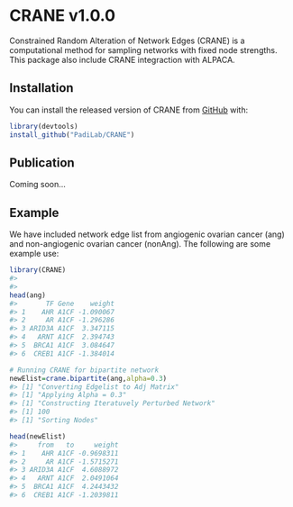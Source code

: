
<!-- README.md is generated from README.Rmd. Please edit that file -->

# CRANE v1.0.0

Constrained Random Alteration of Network Edges (CRANE) is a
computational method for sampling networks with fixed node strengths.
This package also include CRANE integraction with ALPACA.

## Installation

You can install the released version of CRANE from
[GitHub](https://github.com/PadiLab/CRANE) with:

``` r
library(devtools)
install_github("PadiLab/CRANE")
```

## Publication

Coming soon…

## Example

We have included network edge list from angiogenic ovarian cancer (ang)
and non-angiogenic ovarian cancer (nonAng). The following are some
example use:

``` r
library(CRANE)
#> 
#> 
head(ang)
#>       TF Gene    weight
#> 1    AHR A1CF -1.090067
#> 2     AR A1CF -1.296286
#> 3 ARID3A A1CF  3.347115
#> 4   ARNT A1CF  2.394743
#> 5  BRCA1 A1CF  3.084647
#> 6  CREB1 A1CF -1.384014

# Running CRANE for bipartite network
newElist=crane.bipartite(ang,alpha=0.3)
#> [1] "Converting Edgelist to Adj Matrix"
#> [1] "Applying Alpha = 0.3"
#> [1] "Constructing Iteratuvely Perturbed Network"
#> [1] 100
#> [1] "Sorting Nodes"

head(newElist)
#>     from   to     weight
#> 1    AHR A1CF -0.9698311
#> 2     AR A1CF -1.5715271
#> 3 ARID3A A1CF  4.6088972
#> 4   ARNT A1CF  2.0491064
#> 5  BRCA1 A1CF  4.2443432
#> 6  CREB1 A1CF -1.2039811
```
